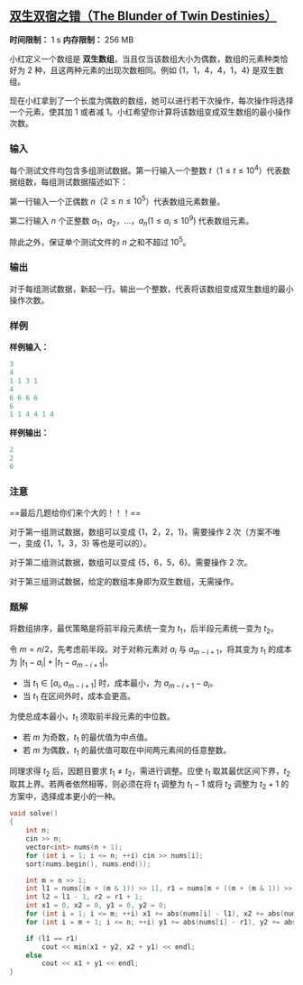 ## [双生双宿之错（The Blunder of Twin Destinies）](https://ac.nowcoder.com/acm/contest/95323/E)

**时间限制：** 1 s
**内存限制：** 256 MB



小红定义一个数组是 **双生数组**，当且仅当该数组大小为偶数，数组的元素种类恰好为 $2$ 种，且这两种元素的出现次数相同。例如 $\{1$，$1$，$4$，$4$，$1$，$4\}$ 是双生数组。  

现在小红拿到了一个长度为偶数的数组，她可以进行若干次操作，每次操作将选择一个元素，使其加 $1$ 或者减 $1$。小红希望你计算将该数组变成双生数组的最小操作次数。







### 输入

每个测试文件均包含多组测试数据。第一行输入一个整数 $t$（$1 \le t \le 10^4$）代表数据组数，每组测试数据描述如下：  

第一行输入一个正偶数 $n$（$2 \leq n \leq 10^5$）代表数组元素数量。  

第二行输入 $n$ 个正整数 $a_1$，$a_2$，$\dots$，$a_n \left(1 \leq a_i \leq 10^9\right)$ 代表数组元素。  
  
除此之外，保证单个测试文件的 $n$ 之和不超过 $10^5$。





### 输出

对于每组测试数据，新起一行。输出一个整数，代表将该数组变成双生数组的最小操作次数。





### 样例

**样例输入：**

```cpp
3
4
1 1 3 1
4
6 6 6 6
6
1 1 4 4 1 4
```



**样例输出：**

```cpp
2
2
0
```





### 注意

==最后几题给你们来个大的！！！==

对于第一组测试数据，数组可以变成 $\{1$，$2$，$2$，$1\}$。需要操作 $2$ 次（方案不唯一，变成 $\{1$，$1$，$3$，$3\}$ 等也是可以的）。

对于第二组测试数据，数组可以变成 $\{5$，$6$，$5$，$6\}$。需要操作 $2$ 次。

对于第三组测试数据，给定的数组本身即为双生数组，无需操作。





### 题解

将数组排序，最优策略是将前半段元素统一变为 $t_1$，后半段元素统一变为 $t_2$。

令 $m=n/2$，先考虑前半段。对于对称元素对 $a_i$ 与 $a_{m-i+1}$，将其变为 $t_1$ 的成本为 $|t_1-a_i|+|t_1-a_{m-i+1}|$。
*   当 $t_1 \in [a_i, a_{m-i+1}]$ 时，成本最小，为 $a_{m-i+1}-a_i$。
*   当 $t_1$ 在区间外时，成本会更高。

为使总成本最小，$t_1$ 须取前半段元素的中位数。
*   若 $m$ 为奇数，$t_1$ 的最优值为中点值。
*   若 $m$ 为偶数，$t_1$ 的最优值可取在中间两元素间的任意整数。

同理求得 $t_2$ 后，因题目要求 $t_1 \neq t_2$，需进行调整。应使 $t_1$ 取其最优区间下界，$t_2$ 取其上界。若两者依然相等，则必须在将 $t_1$ 调整为 $t_1-1$ 或将 $t_2$ 调整为 $t_2+1$ 的方案中，选择成本更小的一种。



```cpp
void solve()
{
    int n;
    cin >> n;
    vector<int> nums(n + 1);
    for (int i = 1; i <= n; ++i) cin >> nums[i];
    sort(nums.begin(), nums.end());

    int m = n >> 1;
    int l1 = nums[(m + (m & 1)) >> 1], r1 = nums[m + ((m + (m & 1)) >> 1)];
    int l2 = l1 - 1, r2 = r1 + 1;
    int x1 = 0, x2 = 0, y1 = 0, y2 = 0;
    for (int i = 1; i <= m; ++i) x1 += abs(nums[i] - l1), x2 += abs(nums[i] - l2);
    for (int i = m + 1; i <= n; ++i) y1 += abs(nums[i] - r1), y2 += abs(nums[i] - r2);

    if (l1 == r1)
        cout << min(x1 + y2, x2 + y1) << endl;
    else
        cout << x1 + y1 << endl;
}
```